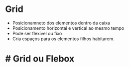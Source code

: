 # Grid

- Posicionamneto dos elementos dentro da caixa
- Posicionamento horizontal e vertical ao mesmo tempo
- Pode ser flexível ou fixo
- Cria espaços para os elementos filhos habitarem.

# # Grid ou Flebox
